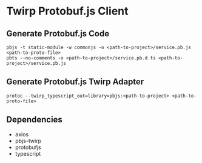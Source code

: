# Twirp Protobuf.js Client

## Generate Protobuf.js Code

    pbjs -t static-module -w commonjs -o <path-to-project>/service.pb.js <path-to-proto-file>
    pbts --no-comments -o <path-to-project>/service.pb.d.ts <path-to-project>/service.pb.js

## Generate Protobuf.js Twirp Adapter

    protoc --twirp_typescript_out=library=pbjs:<path-to-project> <path-to-proto-file>

## Dependencies

- axios
- pbjs-twirp
- protobufjs
- typescript
